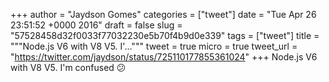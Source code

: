 
+++
author = "Jaydson Gomes"
categories = ["tweet"]
date = "Tue Apr 26 23:51:52 +0000 2016"
draft = false
slug = "57528458d32f0033f77032230e5b70f4b9d0e339"
tags = ["tweet"]
title = """Node.js V6 with V8 V5. I'..."""
tweet = true
micro = true
tweet_url = "https://twitter.com/jaydson/status/725110177855361024"
+++
Node.js V6 with V8 V5. I'm confused 😕
